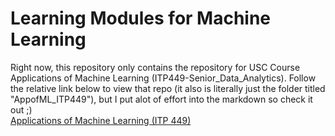 # Learning Modules for Machine Learning
Right now, this repository only contains the repository for USC Course Applications of Machine Learning (ITP449-Senior_Data_Analytics). Follow the relative link below to view that repo (it also is literally just the folder titled "AppofML_ITP449"), but I put alot of effort into the markdown so check it out \;)
<br>
[Applications of Machine Learning (ITP 449)](ReadME.md)
